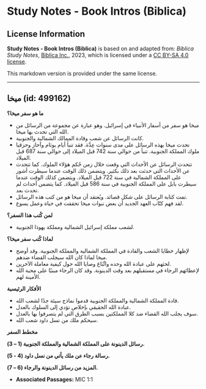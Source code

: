 # Study Notes - Book Intros (Biblica)

## License Information

**Study Notes - Book Intros (Biblica)** is based on and adapted from: _Biblica Study Notes_, [Biblica Inc.](https://www.biblica.com/), 2023, which is licensed under a [CC BY-SA 4.0 license](https://creativecommons.org/licenses/by-sa/4.0/legalcode.en).

This markdown version is provided under the same license.



--------------------------------

## ميخا (id: 499162)

**ما هو سفر ميخا؟**

* ميخا هو سفر من أسفار الأنبياء في إسرائيل. وهو عبارة عن مجموعة من الرسائل من الله التي تحدث بها ميخا.
* كانت الرسائل عن شعب وقادة الممالك الشمالية والجنوبية.
* تحدث ميخا بهذه الرسائل على مدى سنوات عِدَّة. فقد تنبأ أيام يوثام وآحاز وحزقيا ملوك المملكة الجنوبية. تنبأ من حوالي سنة 742 قبل الميلاد إلى حوالي سنة 687 قبل الميلاد.
* تتحدث الرسائل عن الأحداث التي وقعت خلال زمن حُكم هؤلاء الملوك. كما تتحدث عن الأحداث التي حدثت بعد ذلك بكثير. ويتضمن ذلك الوقت عندما سيطرت أشور على المملكة الشمالية في سنة 722 قبل الميلاد. ويتضمن كذلك الوقت عندما سيطرت بابل على المملكة الجنوبية في سنة 586 قبل الميلاد. كما يتضمن أحداث لم تحدث بعد.
* تمت كتابة الرسائل على شكل قصائد. ويُعتقد أن ميخا هو من كتب هذه الرسائل.
* لقد فهم كتّاب العهد الجديد أن بعض نبوات ميخا تحققت في حياة وعمل يسوع.

**لمن كُتب هذا السفر؟**

* لشعب مملكة إسرائيل الشمالية ومملكة يهوذا الجنوبية.

**لماذا كُتب سفر ميخا؟**

* لإظهار خطايا الشعب والقادة في المملكة الشمالية والمملكة الجنوبية. وقد أوضح ميخا لماذا كان الله سيجلب القضاء ضدهم.
* لحثهم على عبادة الله وحده واتِّبَاع وصايا الله حول كيفية معاملة الآخرين.
* لإعطائهم الرجاء في مستقبلهم بعد وقت الدينونة. وقد كان الرجاء مبنيًا على محبة الله الأمينة لهم.

**الأفكار الرئيسية**

* قادة المملكة الشمالية والمملكة الجنوبية قدموا نماذج سيئة جدًا لشعب الله.
* عبادة الله الحقيقي بإخلاص تؤدي إلى السلوك بالعدل.
* سوف يجلب الله القضاء ضد كلا المملكتين بسبب الطرق التي لم يتصرفوا بها بالعدل.
* سيحكم ملك من نسل داود شعب الله.

**مخطط السفر**

**رسائل الدينونة على المملكة الشمالية والمملكة الجنوبية (1 – 3\).**

**رسالة رجاء عن ملك يأتي من نسل داود (4 \- 5\).**

**المزيد من رسائل الدينونة والرجاء (6 ­– 7\).**

* **Associated Passages:** MIC 1:1

